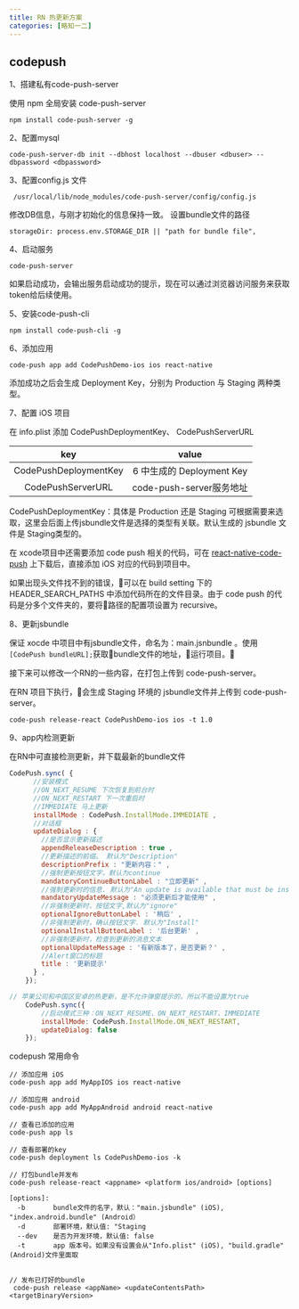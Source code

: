 ```yaml
---
title: RN 热更新方案
categories: [略知一二]
---
```


## codepush

1、搭建私有code-push-server

使用 npm 全局安装 code-push-server

```shell
npm install code-push-server -g
```

2、配置mysql

```shell
code-push-server-db init --dbhost localhost --dbuser <dbuser> --dbpassword <dbpassword>
```

3、配置config.js 文件

```shell
 /usr/local/lib/node_modules/code-push-server/config/config.js 
 ```

修改DB信息，与刚才初始化的信息保持一致。 设置bundle文件的路径 

```
storageDir: process.env.STORAGE_DIR || "path for bundle file",
```


4、启动服务

```
code-push-server
```

如果启动成功，会输出服务启动成功的提示，现在可以通过浏览器访问服务来获取token给后续使用。

5、安装code-push-cli

```shell
npm install code-push-cli -g
```

6、添加应用

```
code-push app add CodePushDemo-ios ios react-native
```

添加成功之后会生成 Deployment Key，分别为 Production 与 Staging 两种类型。

7、配置 iOS 项目

在 info.plist 添加 CodePushDeploymentKey、 CodePushServerURL

|key|value|
|:-:|:-:|
|CodePushDeploymentKey| 6 中生成的 Deployment Key|
|CodePushServerURL|code-push-server服务地址|


CodePushDeploymentKey：具体是 Production 还是 Staging 可根据需要来选取，这里会后面上传jsbundle文件是选择的类型有关联。默认生成的 jsbundle 文件是 Staging类型的。

在 xcode项目中还需要添加 code push 相关的代码，可在 [react-native-code-push](https://github.com/Microsoft/react-native-code-push) 上下载后，直接添加 iOS 对应的代码到项目中。

如果出现头文件找不到的错误，可以在 build setting 下的 HEADER_SEARCH_PATHS 中添加代码所在的文件目录。由于 code push 的代码是分多个文件夹的，要将路径的配置项设置为 recursive。


8、更新jsbundle

保证 xocde 中项目中有jsbundle文件，命名为：main.jsnbundle 。使用 `[CodePush bundleURL];`获取bundle文件的地址，运行项目。

接下来可以修改一个RN的一些内容，在打包上传到 code-push-server。

在RN 项目下执行，会生成 Staging 环境的 jsbundle文件并上传到 code-push-server。

```
code-push release-react CodePushDemo-ios ios -t 1.0
```


9、app内检测更新

在RN中可直接检测更新，并下载最新的bundle文件

```js
CodePush.sync( {
      //安装模式
      //ON_NEXT_RESUME 下次恢复到前台时
      //ON_NEXT_RESTART 下一次重启时
      //IMMEDIATE 马上更新
      installMode : CodePush.InstallMode.IMMEDIATE ,
      //对话框
      updateDialog : {
        //是否显示更新描述
        appendReleaseDescription : true ,
        //更新描述的前缀。 默认为"Description"
        descriptionPrefix : "更新内容：" ,
        //强制更新按钮文字，默认为continue
        mandatoryContinueButtonLabel : "立即更新" ,
        //强制更新时的信息. 默认为"An update is available that must be installed."
        mandatoryUpdateMessage : "必须更新后才能使用" ,
        //非强制更新时，按钮文字,默认为"ignore"
        optionalIgnoreButtonLabel : '稍后' ,
        //非强制更新时，确认按钮文字. 默认为"Install"
        optionalInstallButtonLabel : '后台更新' ,
        //非强制更新时，检查到更新的消息文本
        optionalUpdateMessage : '有新版本了，是否更新？' ,
        //Alert窗口的标题
        title : '更新提示'
      } ,
    });

// 苹果公司和中国区安卓的热更新，是不允许弹窗提示的，所以不能设置为true
    CodePush.sync({
        //启动模式三种：ON_NEXT_RESUME、ON_NEXT_RESTART、IMMEDIATE
        installMode: CodePush.InstallMode.ON_NEXT_RESTART,
        updateDialog: false  
    });


```


codepush 常用命令

```
// 添加应用 iOS 
code-push app add MyAppIOS ios react-native

// 添加应用 android
code-push app add MyAppAndroid android react-native

// 查看已添加的应用
code-push app ls

// 查看部署的key
code-push deployment ls CodePushDemo-ios -k

// 打包bundle并发布
code-push release-react <appname> <platform ios/android> [options]

[options]:
  -b       bundle文件的名字，默认："main.jsbundle" (iOS), "index.android.bundle" (Android）
  -d       部署环境，默认值: "Staging
  --dev    是否为开发环境，默认值: false
  -t       app 版本号。如果没有设置会从"Info.plist" (iOS), "build.gradle" (Android)文件里面取


// 发布已打好的bundle
 code-push release <appName> <updateContentsPath> <targetBinaryVersion>
```